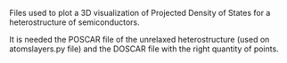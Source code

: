 Files used to plot a 3D visualization of Projected Density of States for a heterostructure of semiconductors.

It is needed the POSCAR file of the unrelaxed heterostructure (used on atomslayers.py file) and the DOSCAR file with the right quantity of points.
